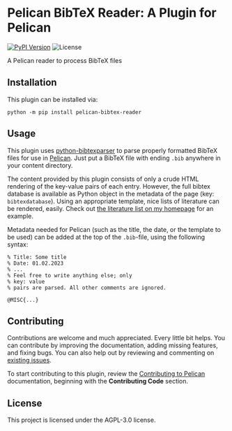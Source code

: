 Pelican BibTeX Reader: A Plugin for Pelican
====================================================

[![PyPI Version](https://img.shields.io/pypi/v/pelican-bibtex-reader)](https://pypi.org/project/pelican-bibtex-reader/)
![License](https://img.shields.io/pypi/l/pelican-bibtex-reader?color=blue)

A Pelican reader to process BibTeX files

Installation
------------

This plugin can be installed via:

    python -m pip install pelican-bibtex-reader

Usage
-----

This plugin uses [python-bibtexparser](https://github.com/sciunto-org/python-bibtexparser) to parse properly formatted BibTeX files for use in
[Pelican](https://getpelican.com/). Just put a BibTeX file
with ending `.bib` anywhere in your content directory.

The content provided by this plugin consists of only a
crude HTML rendering of the key-value pairs of each
entry. However, the full bibtex database is available
as Python object in the metadata of the page (key: `bibtexdatabase`).
Using an appropriate template, nice lists of literature
can be rendered, easily. Check out [the literature list on my homepage](https://andreas.fischer-family.online/pages/publications.html)
for an example.

Metadata needed for Pelican 
(such as the title, the date, or the template to be used)
can be added at the top of the `.bib`-file, using the following syntax:

```
% Title: Some title
% Date: 01.02.2023
% ...
% Feel free to write anything else; only
% key: value
% pairs are parsed. All other comments are ignored.

@MISC{...}
```

Contributing
------------

Contributions are welcome and much appreciated. Every little bit helps. You can contribute by improving the documentation, adding missing features, and fixing bugs. You can also help out by reviewing and commenting on [existing issues][].

To start contributing to this plugin, review the [Contributing to Pelican][] documentation, beginning with the **Contributing Code** section.

[existing issues]: https://github.com/balanceofcowards/pelican-bibtex-reader/issues
[Contributing to Pelican]: https://docs.getpelican.com/en/latest/contribute.html

License
-------

This project is licensed under the AGPL-3.0 license.
